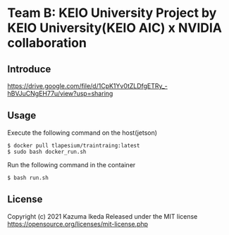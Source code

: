 # Team B: KEIO University Project by KEIO University(KEIO AIC) x NVIDIA collaboration

## Introduce
https://drive.google.com/file/d/1CpK1Yv0tZLDfgETRy_-hBVJuCNgEH77u/view?usp=sharing

## Usage
Execute the following command on the host(jetson)
```
$ docker pull tlapesium/traintraing:latest
$ sudo bash docker_run.sh
```
Run the following command in the container
```
$ bash run.sh
```

## License        
Copyright (c) 2021 Kazuma Ikeda
Released under the MIT license
https://opensource.org/licenses/mit-license.php

